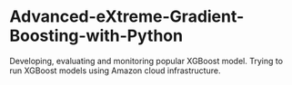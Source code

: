 # Advanced-eXtreme-Gradient-Boosting-with-Python
Developing, evaluating and monitoring popular XGBoost model. Trying to run XGBoost models using Amazon cloud infrastructure.
